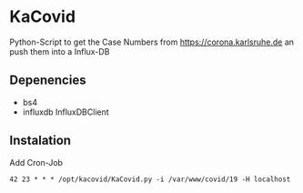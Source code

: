 # KaCovid

Python-Script to get the Case Numbers from https://corona.karlsruhe.de 
an push them into a Influx-DB

## Depenencies
* bs4
* influxdb InfluxDBClient

## Instalation

Add Cron-Job
```
42 23 * * * /opt/kacovid/KaCovid.py -i /var/www/covid/19 -H localhost
```
